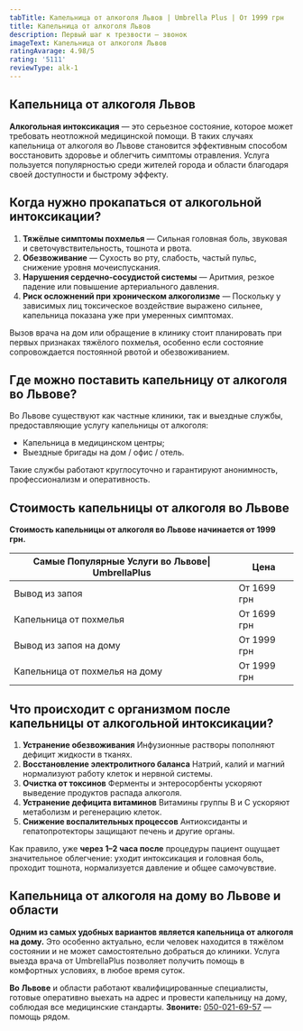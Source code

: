 ```yaml
---
tabTitle: Капельница от алкоголя Львов | Umbrella Plus | От 1999 грн
title: Капельница от алкоголя Львов
description: Первый шаг к трезвости — звонок
imageText: Капельница от алкоголя Львов
ratingAvarage: 4.98/5
rating: '5111'
reviewType: alk-1
---
```


## Капельница от алкоголя Львов

**Алкогольная интоксикация** — это серьезное состояние, которое может требовать неотложной медицинской помощи. В таких случаях капельница от алкоголя во Львове становится эффективным способом восстановить здоровье и облегчить симптомы отравления. Услуга пользуется популярностью среди жителей города и области благодаря своей доступности и быстрому эффекту.

## Когда нужно прокапаться от алкогольной интоксикации?

1. **Тяжёлые симптомы похмелья**
   — Сильная головная боль, звуковая и светочувствительность, тошнота и рвота.
2. **Обезвоживание**
   — Сухость во рту, слабость, частый пульс, снижение уровня мочеиспускания.
3. **Нарушения сердечно-сосудистой системы**
   — Аритмия, резкое падение или повышение артериального давления.
4. **Риск осложнений при хроническом алкоголизме**
   — Поскольку у зависимых лиц токсическое воздействие выражено сильнее, капельница показана уже при умеренных симптомах.

Вызов врача на дом или обращение в клинику стоит планировать при первых признаках тяжёлого похмелья, особенно если состояние сопровождается постоянной рвотой и обезвоживанием.

## Где можно поставить капельницу от алкоголя во Львове?

Во Львове существуют как частные клиники, так и выездные службы, предоставляющие услугу капельницы от алкоголя:

* Капельница в медицинском центры;
* Выездные бригады на дом / офис / отель.

Такие службы работают круглосуточно и гарантируют анонимность, профессионализм и оперативность.

## Стоимость капельницы от алкоголя во Львове

**Стоимость капельницы от алкоголя во Львове начинается от 1999 грн.**

| Самые Популярные Услуги во Львове\| UmbrellaPlus | Цена        |
| ------------------------------------------------ | ----------- |
| Вывод из запоя                                   | От 1699 грн |
| Капельница от похмелья                           | От 1699 грн |
| Вывод из запоя на дому                           | От 1999 грн |
| Капельница от похмелья на дому                   | От 1999 грн |

## Что происходит с организмом после капельницы от алкогольной интоксикации?

1. **Устранение обезвоживания**
   Инфузионные растворы пополняют дефицит жидкости в тканях.
2. **Восстановление электролитного баланса**
   Натрий, калий и магний нормализуют работу клеток и нервной системы.
3. **Очистка от токсинов**
   Ферменты и энтеросорбенты ускоряют выведение продуктов распада алкоголя.
4. **Устранение дефицита витаминов**
   Витамины группы B и C ускоряют метаболизм и регенерацию клеток.
5. **Снижение воспалительных процессов**
   Антиоксиданты и гепатопротекторы защищают печень и другие органы.

Как правило, уже **через 1–2 часа после** процедуры пациент ощущает значительное облегчение: уходит интоксикация и головная боль, проходит тошнота, нормализуется давление и общее самочувствие.

## Капельница от алкоголя на дому во Львове и области

**Одним из самых удобных вариантов является капельница от алкоголя на дому.** Это особенно актуально, если человек находится в тяжёлом состоянии и не может самостоятельно добраться до клиники. Услуга выезда врача от UmbrellaPlus позволяет получить помощь в комфортных условиях, в любое время суток.

**Во Львове** и области работают квалифицированные специалисты, готовые оперативно выехать на адрес и провести капельницу на дому, соблюдая все медицинские стандарты.
**Звоните:** [050-021-69-57](tel:0500216957) — помощь рядом.

